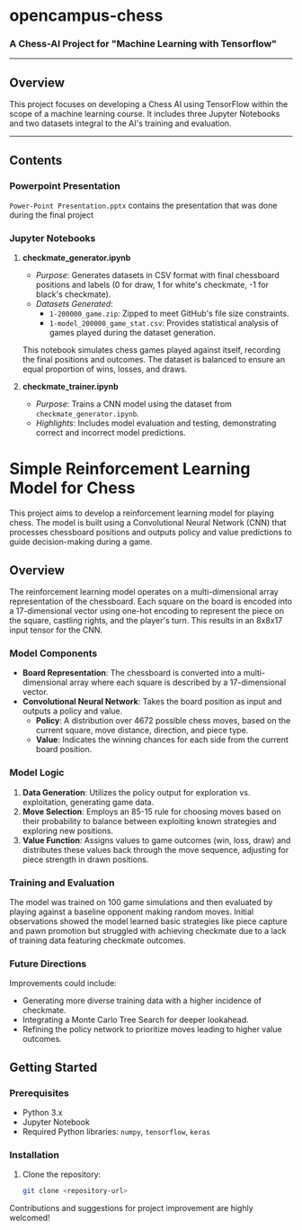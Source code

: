 # opencampus-chess
### A Chess-AI Project for "Machine Learning with Tensorflow"

---

## Overview
This project focuses on developing a Chess AI using TensorFlow within the scope of a machine learning course. It includes three Jupyter Notebooks and two datasets integral to the AI's training and evaluation.

---

## Contents
### Powerpoint Presentation
`Power-Point Presentation.pptx` contains the presentation that was done during the final project

### Jupyter Notebooks
1. **checkmate_generator.ipynb**
   - *Purpose*: Generates datasets in CSV format with final chessboard positions and labels (0 for draw, 1 for white's checkmate, -1 for black's checkmate).
   - *Datasets Generated*:
     - `1-200000_game.zip`: Zipped to meet GitHub's file size constraints.
     - `1-model_200000_game_stat.csv`: Provides statistical analysis of games played during the dataset generation.

   This notebook simulates chess games played against itself, recording the final positions and outcomes. The dataset is balanced to ensure an equal proportion of wins, losses, and draws.

2. **checkmate_trainer.ipynb**
   - *Purpose*: Trains a CNN model using the dataset from `checkmate_generator.ipynb`.
   - *Highlights*: Includes model evaluation and testing, demonstrating correct and incorrect model predictions.

# Simple Reinforcement Learning Model for Chess

This project aims to develop a reinforcement learning model for playing chess. The model is built using a Convolutional Neural Network (CNN) that processes chessboard positions and outputs policy and value predictions to guide decision-making during a game.

## Overview

The reinforcement learning model operates on a multi-dimensional array representation of the chessboard. Each square on the board is encoded into a 17-dimensional vector using one-hot encoding to represent the piece on the square, castling rights, and the player's turn. This results in an 8x8x17 input tensor for the CNN.

### Model Components

- **Board Representation**: The chessboard is converted into a multi-dimensional array where each square is described by a 17-dimensional vector.
- **Convolutional Neural Network**: Takes the board position as input and outputs a policy and value.
  - **Policy**: A distribution over 4672 possible chess moves, based on the current square, move distance, direction, and piece type.
  - **Value**: Indicates the winning chances for each side from the current board position.

### Model Logic

1. **Data Generation**: Utilizes the policy output for exploration vs. exploitation, generating game data.
2. **Move Selection**: Employs an 85-15 rule for choosing moves based on their probability to balance between exploiting known strategies and exploring new positions.
3. **Value Function**: Assigns values to game outcomes (win, loss, draw) and distributes these values back through the move sequence, adjusting for piece strength in drawn positions.

### Training and Evaluation

The model was trained on 100 game simulations and then evaluated by playing against a baseline opponent making random moves. Initial observations showed the model learned basic strategies like piece capture and pawn promotion but struggled with achieving checkmate due to a lack of training data featuring checkmate outcomes.

### Future Directions

Improvements could include:
- Generating more diverse training data with a higher incidence of checkmate.
- Integrating a Monte Carlo Tree Search for deeper lookahead.
- Refining the policy network to prioritize moves leading to higher value outcomes.

## Getting Started

### Prerequisites

- Python 3.x
- Jupyter Notebook
- Required Python libraries: `numpy`, `tensorflow`, `keras`

### Installation

1. Clone the repository:
   ```bash
   git clone <repository-url>


Contributions and suggestions for project improvement are highly welcomed!
